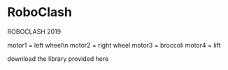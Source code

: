 # RoboClash
ROBOCLASH 2019 

motor1 = left wheel\n
motor2 = right wheel
motor3 = broccoli
motor4 = lift 

download the library provided here
